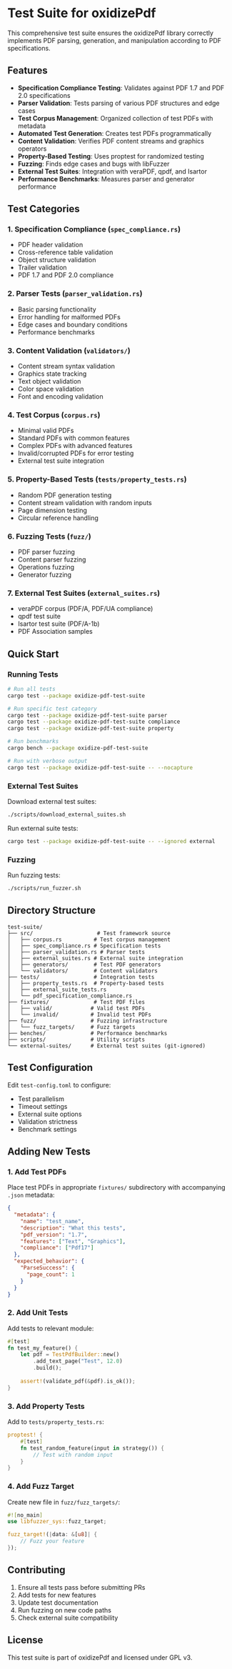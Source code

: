 # Test Suite for oxidizePdf

This comprehensive test suite ensures the oxidizePdf library correctly implements PDF parsing, generation, and manipulation according to PDF specifications.

## Features

- **Specification Compliance Testing**: Validates against PDF 1.7 and PDF 2.0 specifications
- **Parser Validation**: Tests parsing of various PDF structures and edge cases  
- **Test Corpus Management**: Organized collection of test PDFs with metadata
- **Automated Test Generation**: Creates test PDFs programmatically
- **Content Validation**: Verifies PDF content streams and graphics operators
- **Property-Based Testing**: Uses proptest for randomized testing
- **Fuzzing**: Finds edge cases and bugs with libFuzzer
- **External Test Suites**: Integration with veraPDF, qpdf, and Isartor
- **Performance Benchmarks**: Measures parser and generator performance

## Test Categories

### 1. Specification Compliance (`spec_compliance.rs`)
- PDF header validation
- Cross-reference table validation
- Object structure validation
- Trailer validation
- PDF 1.7 and PDF 2.0 compliance

### 2. Parser Tests (`parser_validation.rs`)
- Basic parsing functionality
- Error handling for malformed PDFs
- Edge cases and boundary conditions
- Performance benchmarks

### 3. Content Validation (`validators/`)
- Content stream syntax validation
- Graphics state tracking
- Text object validation
- Color space validation
- Font and encoding validation

### 4. Test Corpus (`corpus.rs`)
- Minimal valid PDFs
- Standard PDFs with common features
- Complex PDFs with advanced features
- Invalid/corrupted PDFs for error testing
- External test suite integration

### 5. Property-Based Tests (`tests/property_tests.rs`)
- Random PDF generation testing
- Content stream validation with random inputs
- Page dimension testing
- Circular reference handling

### 6. Fuzzing Tests (`fuzz/`)
- PDF parser fuzzing
- Content parser fuzzing
- Operations fuzzing
- Generator fuzzing

### 7. External Test Suites (`external_suites.rs`)
- veraPDF corpus (PDF/A, PDF/UA compliance)
- qpdf test suite
- Isartor test suite (PDF/A-1b)
- PDF Association samples

## Quick Start

### Running Tests

```bash
# Run all tests
cargo test --package oxidize-pdf-test-suite

# Run specific test category
cargo test --package oxidize-pdf-test-suite parser
cargo test --package oxidize-pdf-test-suite compliance
cargo test --package oxidize-pdf-test-suite property

# Run benchmarks
cargo bench --package oxidize-pdf-test-suite

# Run with verbose output
cargo test --package oxidize-pdf-test-suite -- --nocapture
```

### External Test Suites

Download external test suites:
```bash
./scripts/download_external_suites.sh
```

Run external suite tests:
```bash
cargo test --package oxidize-pdf-test-suite -- --ignored external
```

### Fuzzing

Run fuzzing tests:
```bash
./scripts/run_fuzzer.sh
```

## Directory Structure

```
test-suite/
├── src/                    # Test framework source
│   ├── corpus.rs          # Test corpus management
│   ├── spec_compliance.rs # Specification tests
│   ├── parser_validation.rs # Parser tests
│   ├── external_suites.rs # External suite integration
│   ├── generators/        # Test PDF generators
│   └── validators/        # Content validators
├── tests/                 # Integration tests
│   ├── property_tests.rs  # Property-based tests
│   ├── external_suite_tests.rs
│   └── pdf_specification_compliance.rs
├── fixtures/              # Test PDF files
│   ├── valid/            # Valid test PDFs
│   └── invalid/          # Invalid test PDFs
├── fuzz/                 # Fuzzing infrastructure
│   └── fuzz_targets/     # Fuzz targets
├── benches/              # Performance benchmarks
├── scripts/              # Utility scripts
└── external-suites/      # External test suites (git-ignored)
```

## Test Configuration

Edit `test-config.toml` to configure:
- Test parallelism
- Timeout settings
- External suite options
- Validation strictness
- Benchmark settings

## Adding New Tests

### 1. Add Test PDFs

Place test PDFs in appropriate `fixtures/` subdirectory with accompanying `.json` metadata:

```json
{
  "metadata": {
    "name": "test_name",
    "description": "What this tests",
    "pdf_version": "1.7",
    "features": ["Text", "Graphics"],
    "compliance": ["Pdf17"]
  },
  "expected_behavior": {
    "ParseSuccess": {
      "page_count": 1
    }
  }
}
```

### 2. Add Unit Tests

Add tests to relevant module:
```rust
#[test]
fn test_my_feature() {
    let pdf = TestPdfBuilder::new()
        .add_text_page("Test", 12.0)
        .build();
    
    assert!(validate_pdf(&pdf).is_ok());
}
```

### 3. Add Property Tests

Add to `tests/property_tests.rs`:
```rust
proptest! {
    #[test]
    fn test_random_feature(input in strategy()) {
        // Test with random input
    }
}
```

### 4. Add Fuzz Target

Create new file in `fuzz/fuzz_targets/`:
```rust
#![no_main]
use libfuzzer_sys::fuzz_target;

fuzz_target!(|data: &[u8]| {
    // Fuzz your feature
});
```

## Contributing

1. Ensure all tests pass before submitting PRs
2. Add tests for new features
3. Update test documentation
4. Run fuzzing on new code paths
5. Check external suite compatibility

## License

This test suite is part of oxidizePdf and licensed under GPL v3.